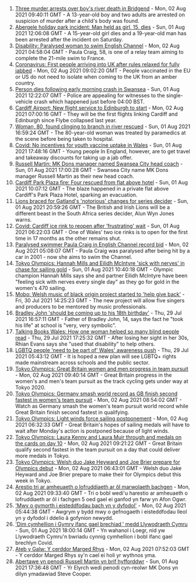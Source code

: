 1. [Three murder arrests over boy's river death in Bridgend](https://www.bbc.co.uk/news/uk-wales-58049509) - Mon, 02 Aug 2021 09:40:11 GMT - A 13-year-old boy and two adults are arrested on suspicion of murder after a child's body was found.
2. [Abergele holiday park incident: Man held as girl, 15, dies](https://www.bbc.co.uk/news/uk-wales-58048295) - Sun, 01 Aug 2021 12:06:08 GMT - A 15-year-old girl dies and a 19-year-old man has been arrested after the incident on Saturday.
3. [Disability: Paralysed woman to swim English Channel](https://www.bbc.co.uk/news/uk-wales-58025736) - Mon, 02 Aug 2021 04:58:04 GMT - Paula Craig, 58, is one of a relay team aiming to complete the 21-mile swim to France.
4. [Coronavirus: First people arriving into UK after rules relaxed for fully jabbed](https://www.bbc.co.uk/news/uk-58050538) - Mon, 02 Aug 2021 09:02:20 GMT - People vaccinated in the EU or US do not need to isolate when coming to the UK from an amber country.
5. [Person dies following early morning crash in Swansea](https://www.bbc.co.uk/news/uk-wales-58047608) - Sun, 01 Aug 2021 12:22:07 GMT - Police are appealing for witnesses to the single-vehicle crash which happened just before 04:00 BST.
6. [Cardiff Airport: New flight service to Edinburgh to start](https://www.bbc.co.uk/news/uk-wales-58049504) - Mon, 02 Aug 2021 07:00:16 GMT - They will be the first flights linking Cardiff and Edinburgh since Flybe collapsed last year.
7. [Woman, 80, found clinging to branch in river rescued](https://www.bbc.co.uk/news/uk-wales-58049508) - Sun, 01 Aug 2021 16:59:24 GMT - The 80-year-old woman was treated by paramedics at the scene before being taken to hospital.
8. [Covid: No incentives for youth vaccine uptake in Wales](https://www.bbc.co.uk/news/uk-wales-58047609) - Sun, 01 Aug 2021 17:48:16 GMT - Young people In England, however, are to get travel and takeaway discounts for taking up a jab offer.
9. [Russell Martin: MK Dons manager named Swansea City head coach](https://www.bbc.co.uk/sport/football/58046826) - Sun, 01 Aug 2021 17:00:28 GMT - Swansea City name MK Dons manager Russell Martin as their new head coach.
10. [Cardiff Park Plaza fire: Four rescued from flat above hotel](https://www.bbc.co.uk/news/uk-wales-58039097) - Sun, 01 Aug 2021 10:07:12 GMT - The blaze happened in a private flat above Cardiff's Park Plaza Hotel, sparking an evacuation.
11. [Lions braced for Gatland's 'notorious' changes for series decider](https://www.bbc.co.uk/sport/rugby-union/58050017) - Sun, 01 Aug 2021 20:59:26 GMT - The British and Irish Lions will be a different beast in the South Africa series decider, Alun Wyn Jones warns.
12. [Covid: Cardiff ice rink to reopen after 'frustrating' wait](https://www.bbc.co.uk/news/uk-wales-58010522) - Sun, 01 Aug 2021 06:22:03 GMT - One of Wales' two ice rinks is to open for the first time in 17 months as the other remains shut.
13. [Paralysed swimmer Paula Craig in English Channel record bid](https://www.bbc.co.uk/news/uk-wales-58039094) - Mon, 02 Aug 2021 05:08:07 GMT - Paula Craig was paralysed after being hit by a car in 2001 - now she aims to swim the Channel.
14. [Tokyo Olympics: Hannah Mills and Eilidh McIntyre 'sick with nerves' in chase for sailing gold](https://www.bbc.co.uk/sport/av/olympics/58046824) - Sun, 01 Aug 2021 10:40:18 GMT - Olympic champion Hannah Mills says she and partner Eilidh McIntyre have been "feeling sick with nerves every single day" as they go for gold in the women's 470 sailing.
15. [Mobo: Welsh music of black origin project started to 'help give back'](https://www.bbc.co.uk/news/uk-wales-58030464) - Fri, 30 Jul 2021 14:25:23 GMT - The new project will allow five singers and producers to be mentored by music professionals.
16. [Bradley John 'should be coming up to his 18th birthday'](https://www.bbc.co.uk/news/uk-wales-58019640) - Thu, 29 Jul 2021 16:57:11 GMT - Father of Bradley John, 14, says the fact he "took his life" at school is "very, very symbolic".
17. [Talking Books Wales: How one woman helped so many blind people read](https://www.bbc.co.uk/news/uk-wales-58018316) - Thu, 29 Jul 2021 17:25:32 GMT - After losing her sight in her 30s, Rhian Evans says she "used that disability" to help others.
18. [LGBTQ people 'need to be part of' Wales' awareness push](https://www.bbc.co.uk/news/uk-wales-58001743) - Thu, 29 Jul 2021 05:43:12 GMT - It is hoped a new plan will see LGBTQ+ rights made mainstream across schools and the public sector.
19. [Tokyo Olympics: Great Britain women and men progress in team pursuit](https://www.bbc.co.uk/sport/olympics/58054883) - Mon, 02 Aug 2021 09:40:14 GMT - Great Britain progress in the women's and men's team pursuit as the track cycling gets under way at Tokyo 2020.
20. [Tokyo Olympics: Germany smash world record as GB finish second fastest in women's team pursuit](https://www.bbc.co.uk/sport/av/olympics/58056114) - Mon, 02 Aug 2021 08:54:02 GMT - Watch as Germany smash the women's team pursuit world record while Great Britain finish second fastest in qualifying.
21. [Tokyo Olympics: Light winds force sailing postponement](https://www.bbc.co.uk/sport/olympics/58053689) - Mon, 02 Aug 2021 06:32:33 GMT - Great Britain's hopes of sailing medals will have to wait after Monday's action is postponed because of light winds.
22. [Tokyo Olympics: Laura Kenny and Laura Muir through and medals on the cards on day 10](https://www.bbc.co.uk/sport/olympics/58052368) - Mon, 02 Aug 2021 09:21:22 GMT - Great Britain qualify second fastest in the team pursuit on a day that could deliver more medals in Tokyo.
23. [Tokyo Olympics: Welsh duo Jake Heyward and Joe Brier prepare for Olympics debut](https://www.bbc.co.uk/sport/av/olympics/58054010) - Mon, 02 Aug 2021 06:43:01 GMT - Welsh duo Jake Heyward and Joe Brier prepare to make their for Olympics debut this week in Tokyo.
24. [Arestio tri ar amheuaeth o lofruddiaeth ar ôl marwolaeth bachgen](https://www.bbc.co.uk/newyddion/58050940) - Mon, 02 Aug 2021 09:33:40 GMT - Tri o bobl wedi'u harestio ar amheuaeth o lofruddiaeth ar ôl i fachgen 5 oed gael ei ganfod yn farw yn Afon Ogwr.
25. ['Mwy o gymorth i eisteddfodau bach yn y dyfodol'](https://www.bbc.co.uk/newyddion/58034025) - Mon, 02 Aug 2021 05:44:38 GMT - Awgrym y bydd mwy o gefnogaeth i eisteddfodau lleol yn y dyfodol i ddelio â gofynion newydd.
26. ['Dim cymhellion i Gymry ifanc gael brechiad,' medd Llywodraeth Cymru](https://www.bbc.co.uk/newyddion/58050935) - Sun, 01 Aug 2021 18:00:14 GMT - Yn wahanol i Loegr, nid yw Llywodraeth Cymru'n bwriadu cynnig cymhellion i bobl ifanc gael brechlyn Covid.
27. [Ateb y Galw: Y cerddor Marged Rhys](https://www.bbc.co.uk/newyddion/57983627) - Mon, 02 Aug 2021 07:52:03 GMT - Y cerddor Marged Rhys sy'n cael ei holi yr wythnos yma.
28. [Abertawe yn penodi Russell Martin yn brif hyfforddwr](https://www.bbc.co.uk/newyddion/58034032) - Sun, 01 Aug 2021 17:36:48 GMT - Yr Elyrch wedi penodi cyn-reolwr MK Dons yn dilyn ymadawiad Steve Cooper.
